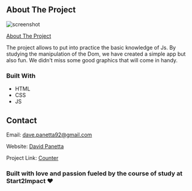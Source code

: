 <!-- ABOUT THE PROJECT -->
## About The Project

![screenshot](https://user-images.githubusercontent.com/63868015/169322634-1c5ea34a-16ce-44d0-9c73-b2bbfe885862.png)


<a href="https://github.com/David92p/counter">About The Project</a>

The project allows to put into practice the basic knowledge of Js. By studying the manipulation of the Dom, we have created a simple app but also fun. We didn't miss some good graphics that will come in handy.

### Built With

* HTML
* CSS
* JS


## Contact

Email: dave.panetta92@gmail.com

Website: <a href="https://david92p.github.io/DavidPanetta/">David Panetta</a>

Project Link: <a href="https://david92p.github.io/counter/">Counter</a>


### Built with love and passion fueled by the course of study at Start2Impact :heart:
